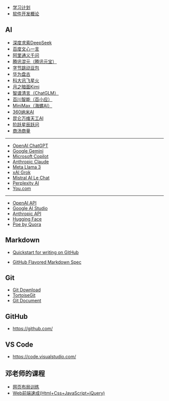 - [学习计划](./Schedule.md)
- [软件开发概论](./README.md)

AI
--
- [深度求索DeepSeek](https://chat.deepseek.com/)
- [百度文心一言](https://yiyan.baidu.com/)
- [阿里通义千问](https://tongyi.aliyun.com/)
- [腾讯混元（腾讯元宝）](https://hunyuan.tencent.com/bot/chat)
- [字节跳动豆包](https://www.doubao.com/)
- [华为盘古](https://pangu.huaweicloud.com/)
- [科大讯飞星火](https://xinghuo.xfyun.cn/)
- [月之暗面Kimi](https://kimi.moonshot.cn/)
- [智谱清言（ChatGLM）](https://chatglm.cn/)
- [百川智能（百小应）](https://www.baichuan-ai.com/)
- [MiniMax（海螺AI）](https://hailuoai.com/)
- [360纳米AI](https://bot.360.com/)
- [昆仑万维天工AI](https://www.tiangong.cn/)
- [阶跃星辰跃问](https://yuewen.cn/chats/new)
- [商汤商量](https://chat.sensetime.com/)
---
- [OpenAI ChatGPT](https://chat.openai.com/)
- [Google Gemini](https://gemini.google.com/app)
- [Microsoft Copilot](https://copilot.microsoft.com/)
- [Anthropic Claude](https://claude.ai/)
- [Meta Llama 3](https://ai.meta.com/llama/)
- [xAI Grok](https://grok.x.ai/)
- [Mistral AI Le Chat](https://chat.mistral.ai/)
- [Perplexity AI](https://www.perplexity.ai/)
- [You.com](https://you.com/)
---
- [OpenAI API](https://platform.openai.com/)
- [Google AI Studio](https://aistudio.google.com/)
- [Anthropic API](https://console.anthropic.com/)
- [Hugging Face](https://huggingface.co/chat/)
- [Poe by Quora](https://poe.com/)

Markdown
--------
- [Quickstart for writing on GitHub](https://docs.github.com/en/get-started/writing-on-github/getting-started-with-writing-and-formatting-on-github/quickstart-for-writing-on-github)

- [GitHub Flavored Markdown Spec](https://github.github.com/gfm/#what-is-github-flavored-markdown-)

Git
---
- [Git Download](https://git-scm.com/downloads)
- [TortoiseGit](https://tortoisegit.org/)
- [Git Document](https://git-scm.com/book/en/v2)

GitHub
------
- https://github.com/

VS Code
-------
- https://code.visualstudio.com/

邓老师的课程
-----------
- [网页布局训练](https://edu.51cto.com/course/34046.html)
- [Web前端速成(Html+Css+JavaScript+jQuery)](https://edu.51cto.com/course/33972.html)
